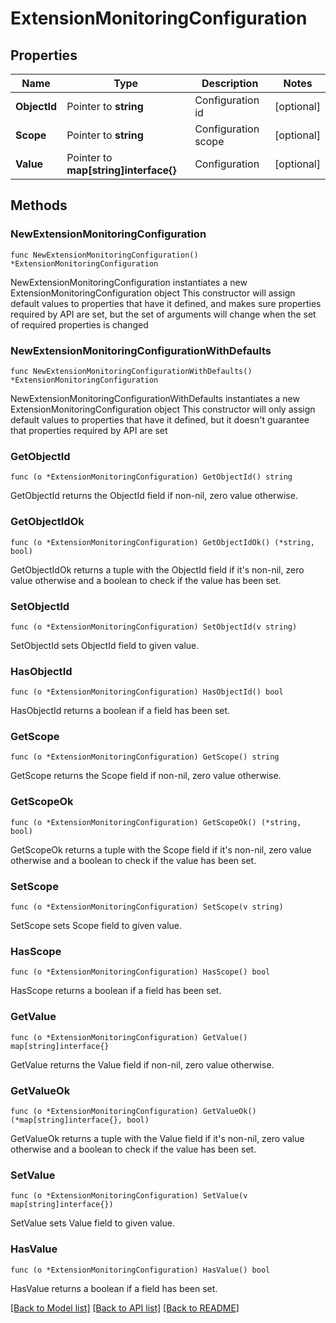 # ExtensionMonitoringConfiguration

## Properties

Name | Type | Description | Notes
------------ | ------------- | ------------- | -------------
**ObjectId** | Pointer to **string** | Configuration id | [optional] 
**Scope** | Pointer to **string** | Configuration scope | [optional] 
**Value** | Pointer to **map[string]interface{}** | Configuration | [optional] 

## Methods

### NewExtensionMonitoringConfiguration

`func NewExtensionMonitoringConfiguration() *ExtensionMonitoringConfiguration`

NewExtensionMonitoringConfiguration instantiates a new ExtensionMonitoringConfiguration object
This constructor will assign default values to properties that have it defined,
and makes sure properties required by API are set, but the set of arguments
will change when the set of required properties is changed

### NewExtensionMonitoringConfigurationWithDefaults

`func NewExtensionMonitoringConfigurationWithDefaults() *ExtensionMonitoringConfiguration`

NewExtensionMonitoringConfigurationWithDefaults instantiates a new ExtensionMonitoringConfiguration object
This constructor will only assign default values to properties that have it defined,
but it doesn't guarantee that properties required by API are set

### GetObjectId

`func (o *ExtensionMonitoringConfiguration) GetObjectId() string`

GetObjectId returns the ObjectId field if non-nil, zero value otherwise.

### GetObjectIdOk

`func (o *ExtensionMonitoringConfiguration) GetObjectIdOk() (*string, bool)`

GetObjectIdOk returns a tuple with the ObjectId field if it's non-nil, zero value otherwise
and a boolean to check if the value has been set.

### SetObjectId

`func (o *ExtensionMonitoringConfiguration) SetObjectId(v string)`

SetObjectId sets ObjectId field to given value.

### HasObjectId

`func (o *ExtensionMonitoringConfiguration) HasObjectId() bool`

HasObjectId returns a boolean if a field has been set.

### GetScope

`func (o *ExtensionMonitoringConfiguration) GetScope() string`

GetScope returns the Scope field if non-nil, zero value otherwise.

### GetScopeOk

`func (o *ExtensionMonitoringConfiguration) GetScopeOk() (*string, bool)`

GetScopeOk returns a tuple with the Scope field if it's non-nil, zero value otherwise
and a boolean to check if the value has been set.

### SetScope

`func (o *ExtensionMonitoringConfiguration) SetScope(v string)`

SetScope sets Scope field to given value.

### HasScope

`func (o *ExtensionMonitoringConfiguration) HasScope() bool`

HasScope returns a boolean if a field has been set.

### GetValue

`func (o *ExtensionMonitoringConfiguration) GetValue() map[string]interface{}`

GetValue returns the Value field if non-nil, zero value otherwise.

### GetValueOk

`func (o *ExtensionMonitoringConfiguration) GetValueOk() (*map[string]interface{}, bool)`

GetValueOk returns a tuple with the Value field if it's non-nil, zero value otherwise
and a boolean to check if the value has been set.

### SetValue

`func (o *ExtensionMonitoringConfiguration) SetValue(v map[string]interface{})`

SetValue sets Value field to given value.

### HasValue

`func (o *ExtensionMonitoringConfiguration) HasValue() bool`

HasValue returns a boolean if a field has been set.


[[Back to Model list]](../README.md#documentation-for-models) [[Back to API list]](../README.md#documentation-for-api-endpoints) [[Back to README]](../README.md)



